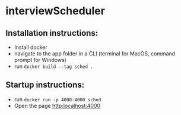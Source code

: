 # interviewScheduler

## Installation instructions:
* Install docker
* navigate to the app folder in a CLI (terminal for MacOS, command prompt for Windows)
* run `docker build --tag sched .`

## Startup instructions:
* run `docker run -p 4000:4000 sched`
* Open the page [http:localhost:4000](http:localhost:4000)
